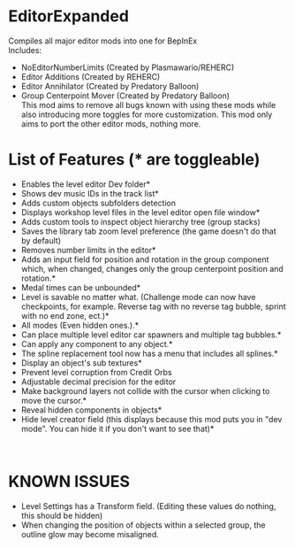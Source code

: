 # EditorExpanded
 Compiles all major editor mods into one for BepInEx <br>
 Includes:
 - NoEditorNumberLimits (Created by Plasmawario/REHERC)
 - Editor Additions (Created by REHERC)
 - Editor Annihilator (Created by Predatory Balloon)
 - Group Centerpoint Mover (Created by Predatory Balloon)
   <br>
This mod aims to remove all bugs known with using these mods while also introducing more toggles for more customization. This mod only aims to port the other editor mods, nothing more.

# List of Features (* are toggleable)
 - Enables the level editor Dev folder*
 - Shows dev music IDs in the track list*
 - Adds custom objects subfolders detection
 - Displays workshop level files in the level editor open file window*
 - Adds custom tools to inspect object hierarchy tree (group stacks)
 - Saves the library tab zoom level preference (the game doesn't do that by default)
 - Removes number limits in the editor*
 - Adds an input field for position and rotation in the group component which, when changed, changes only the group centerpoint position and rotation.*
 - Medal times can be unbounded*
 - Level is savable no matter what. (Challenge mode can now have checkpoints, for example. Reverse tag with no reverse tag bubble, sprint with no end zone, ect.)*
 - All modes (Even hidden ones.).*
 - Can place multiple level editor car spawners and multiple tag bubbles.*
 - Can apply any component to any object.*
 - The spline replacement tool now has a menu that includes all splines.*
 - Display an object's sub textures*
 - Prevent level corruption from Credit Orbs
 - Adjustable decimal precision for the editor
 - Make background layers not collide with the cursor when clicking to move the cursor.*
 - Reveal hidden components in objects*
 - Hide level creator field (this displays because this mod puts you in "dev mode". You can hide it if you don't want to see that)*
 <br>

# KNOWN ISSUES
 - Level Settings has a Transform field. (Editing these values do nothing, this should be hidden)
 - When changing the position of objects within a selected group, the outline glow may become misaligned.
